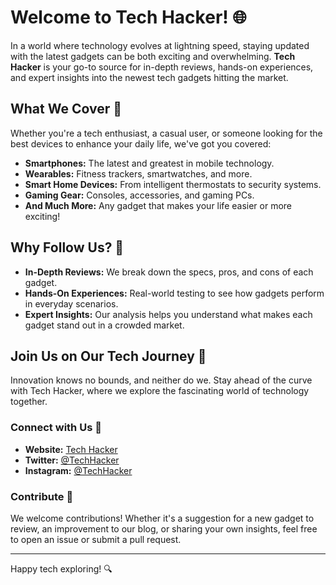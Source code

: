 # Welcome to Tech Hacker! 🌐

In a world where technology evolves at lightning speed, staying updated with the latest gadgets can be both exciting and overwhelming. **Tech Hacker** is your go-to source for in-depth reviews, hands-on experiences, and expert insights into the newest tech gadgets hitting the market.

## What We Cover 🚀

Whether you're a tech enthusiast, a casual user, or someone looking for the best devices to enhance your daily life, we've got you covered:

- **Smartphones:** The latest and greatest in mobile technology.
- **Wearables:** Fitness trackers, smartwatches, and more.
- **Smart Home Devices:** From intelligent thermostats to security systems.
- **Gaming Gear:** Consoles, accessories, and gaming PCs.
- **And Much More:** Any gadget that makes your life easier or more exciting!

## Why Follow Us? 🤖

- **In-Depth Reviews:** We break down the specs, pros, and cons of each gadget.
- **Hands-On Experiences:** Real-world testing to see how gadgets perform in everyday scenarios.
- **Expert Insights:** Our analysis helps you understand what makes each gadget stand out in a crowded market.

## Join Us on Our Tech Journey 🌟

Innovation knows no bounds, and neither do we. Stay ahead of the curve with Tech Hacker, where we explore the fascinating world of technology together.

### Connect with Us 💬

- **Website:** [Tech Hacker](https://yourwebsite.com)
- **Twitter:** [@TechHacker](https://twitter.com/yourhandle)
- **Instagram:** [@TechHacker](https://instagram.com/yourhandle)

### Contribute 🤝

We welcome contributions! Whether it's a suggestion for a new gadget to review, an improvement to our blog, or sharing your own insights, feel free to open an issue or submit a pull request.

---

Happy tech exploring! 🔍
